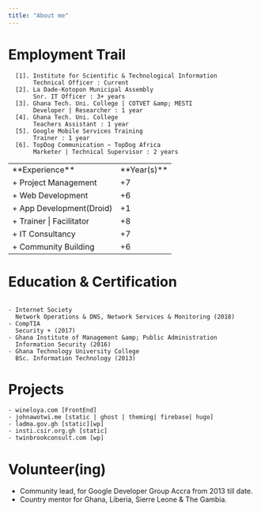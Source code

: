 ```yaml
---
title: "About me"
---
```



# Employment Trail

````
  [1]. Institute for Scientific & Technological Information
       Technical Officer : Current
  [2]. La Dade-Kotopon Municipal Assembly
       Snr. IT Officer : 3+ years
  [3]. Ghana Tech. Uni. College | COTVET &amp; MESTI
       Developer | Researcher : 1 year
  [4]. Ghana Tech. Uni. College
       Teachers Assistant : 1 year
  [5]. Google Mobile Services Training
       Trainer : 1 year
  [6]. TopDog Communication ~ TopDog Africa
       Marketer | Technical Supervisor : 2 years
````


<table>
  <tr>
    <td>**Experience**</td>
    <td>**Year(s)**</td>
  </tr>
  <tr>
    <td>+ Project Management</td>
    <td>+7</td>
  </tr>
  <tr>
    <td>+ Web Development</td>
    <td>+6</td>
  </tr>
  <tr>
    <td>+ App Development(Droid)</td>
    <td>+1</td>
  </tr>
  <tr>
    <td>+ Trainer | Facilitator</td>
    <td>+8</td>
  </tr>
  <tr>
    <td>+ IT Consultancy</td>
    <td>+7</td>
  </tr>
  <tr>
    <td>+ Community Building</td>
    <td>+6</td>
  </tr>
</table>

# Education &amp; Certification

````

- Internet Society
  Network Operations & DNS, Network Services & Monitoring (2018)
- CompTIA
  Security + (2017)
- Ghana Institute of Management &amp; Public Administration
  Information Security (2016)
- Ghana Technology University College
  BSc. Information Technology (2013)
````

# Projects

````
- wineloya.com [FrontEnd]
- johnawotwi.me [static | ghost | theming| firebase| hugo]
- ladma.gov.gh [static][wp]
- insti.csir.org.gh [static]
- twinbrookconsult.com [wp]
````

# Volunteer(ing)
*   Community lead, for Google Developer Group Accra from 2013 till date.
*   Country mentor for Ghana, Liberia, Sierre Leone & The Gambia.

